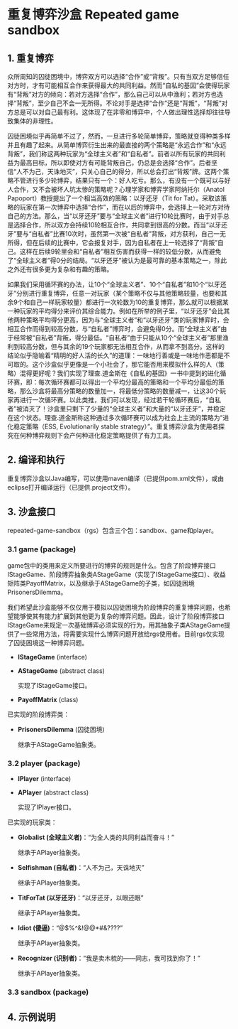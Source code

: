 # 重复博弈沙盒 Repeated game sandbox



## 1. 重复博弈
众所周知的囚徒困境中，博弈双方可以选择“合作”或“背叛”。只有当双方足够信任对方时，才有可能相互合作来获得最大的共同利益。然而“自私的基因”会使得玩家有“背叛”对方的倾向：若对方选择“合作”，那么自己可以从中渔利；若对方也选择“背叛”，至少自己不会一无所得。不论对手是选择“合作”还是“背叛”，“背叛”对方总是可以对自己最有利。这体现了在非零和博弈中，个人做出理性选择却往往导致集体的非理性。

囚徒困境似乎再简单不过了，然而，一旦进行多轮简单博弈，策略就变得种类多样并且有趣了起来。从简单博弈衍生出来的最直接的两个策略是“永远合作”和“永远背叛”，我们称这两种玩家为“全球主义者”和“自私者”。前者以所有玩家的共同利益为最高目标，所以即使对方有可能背叛自己，仍总是会选择“合作”。后者坚信“人不为己，天诛地灭”，只关心自己的得分，所以总会打出“背叛”牌。这两个策略不管进行多少轮博弈，结果只有一个：好人吃亏。那么，有没有一个既可以与好人合作，又不会被坏人坑太惨的策略呢？心理学家和博弈学家阿纳托尔（Anatol Papoport）教授提出了一个相当高效的策略：以牙还牙（Tit for Tat）。采取该策略的玩家在第一次博弈中选择“合作”，而在以后的博弈中，会选择上一轮对方对待自己的方法。那么，当“以牙还牙”要与“全球主义者”进行10轮比赛时，由于对手总是选择合作，所以双方会持续10轮相互合作，共同拿到很高的分数。而当“以牙还牙”要与“自私者”比赛10次时，虽然第一次被“自私者”背叛，对方获利，自己一无所得，但在后续的比赛中，它会报复对手，因为自私者在上一轮选择了“背叛”自己。这样在后续9轮里会和“自私者”相互伤害而获得一样的较低分数，从而避免了“全球主义者”得0分的结局。“以牙还牙”被认为是最可靠的基本策略之一，除此之外还有很多更为复杂和有趣的策略。

如果我们采用循环赛的办法，让10个“全球主义者”、10个“自私者”和10个“以牙还牙”分别进行重复博弈，任意一对玩家（某个策略不仅与其他策略较量，也要和其余9个和自己一样玩家较量）都进行一次轮数为10的重复博弈，那么就可以根据某一种玩家的平均得分来评价其综合能力。例如在所举的例子里，“以牙还牙”会比其他两种策略平均得分更高，因为与“全球主义者”和“以牙还牙”类的玩家博弈时，会相互合作而得到较高分数，与“自私者”博弈时，会避免得0分。而“全球主义者”由于经常被“自私者”背叛，得分最低。“自私者”由于只能从10个“全球主义者”那里渔利到较高分数，但与其余的19个玩家都无法相互合作，从而拿不到高分。这样的结论似乎隐喻着“精明的好人活的长久”的道理：一味地行善或是一味地作恶都是不可取的。这个沙盒似乎更像是一个小社会了，那它能否用来模拟什么样的人（策略）混得更好呢？我们实现了理查.道金斯在《自私的基因》一书中提到的进化循环赛，即：每次循环赛都可以得出一个平均分最高的策略和一个平均分最低的策略，那么沙盒将最高分策略的数量加一，将最低分策略的数量减一，让这30个玩家再进行一次循环赛。以此类推，我们可以发现，经过若干轮循环赛后，“自私者”被消灭了！沙盒里只剩下了少量的“全球主义者”和大量的“以牙还牙”，并稳定在这个状态。理查.道金斯称这种通过多次循环赛可以成为社会上主流的策略为“进化稳定策略（ESS, Evolutionarily stable strategy）”。重复博弈沙盒为使用者探究在何种博弈规则下会产何种进化稳定策略提供了有力工具。

## 2. 编译和执行

重复博弈沙盒以Java编写，可以使用maven编译（已提供pom.xml文件），或由eclipse打开编译运行（已提供.project文件）。

## 3. 沙盒接口

repeated-game-sandbox（rgs）包含三个包：sandbox、game和player。

### 3.1 game (package)

game包中的类用来定义所要进行的博弈的规则是什么。包含了阶段博弈接口IStageGame、阶段博弈抽象类AStageGame（实现了IStageGame接口）、收益矩阵类PayoffMatrix，以及继承于AStageGame的子类，如囚徒困境PrisonersDilemma。

我们希望此沙盒能够不仅仅用于模拟以囚徒困境为阶段博弈的重复博弈问题，也希望能够使其有能力扩展到其他更为复杂的博弈问题。因此，设计了阶段博弈接口IStageGame来规定一次基础博弈必须实现的行为，用其抽象子类AStageGame提供了一些常用方法，将需要实现什么博弈问题开放给rgs使用者。目前rgs仅实现了囚徒困境这一种博弈问题。

+ **IStageGame** (interface)

+ **AStageGame** (abstract class)

	实现了IStageGame接口。

+ **PayoffMatrix** (class)

已实现的阶段博弈类：

+ **PrisonersDilemma** (囚徒困境)

	继承于AStageGame抽象类。

### 3.2 player (package)

+ **IPlayer** (interface)

+ **APlayer** (abstract class)

	实现了IPlayer接口。

已实现的玩家类：

+ **Globalist (全球主义者)**：“为全人类的共同利益而奋斗！”

	继承于APlayer抽象类。

+ **Selfishman (自私者)**：“人不为己，天诛地灭”

	继承于APlayer抽象类。

+ **TitForTat (以牙还牙)**：“以牙还牙，以眼还眼”

	继承于APlayer抽象类。

+ **Idiot (傻逼)**：“@$%^&!@@*#&????”

	继承于APlayer抽象类。

+ **Recognizer (识别者)**：“我是卖木梳的——同志，我可找到你了！”

	继承于APlayer抽象类。

### 3.3 sandbox (package)

## 4. 示例说明

